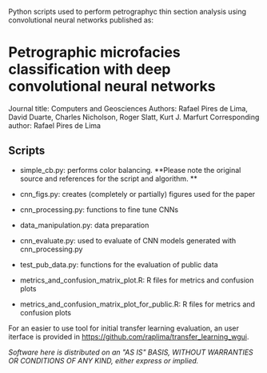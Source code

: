 Python scripts used to perform petrographyc thin section analysis using convolutional neural networks published as:
# Petrographic microfacies classification with deep convolutional neural networks
Journal title: Computers and Geosciences
Authors: Rafael Pires de Lima, David Duarte, Charles Nicholson, Roger Slatt, Kurt J. Marfurt
Corresponding author: Rafael Pires de Lima

## Scripts
- simple_cb.py: performs color balancing. **Please note the original source and references for the script and algorithm. **

- cnn_figs.py:	creates (completely or partially) figures used for the paper
- cnn_processing.py: functions to fine tune CNNs
- data_manipulation.py:	data preparation
- cnn_evaluate.py: used to evaluate of CNN models generated with cnn_processing.py
- test_pub_data.py:	functions for the evaluation of public data
- metrics_and_confusion_matrix_plot.R:	R files for metrics and confusion plots
- metrics_and_confusion_matrix_plot_for_public.R:	R files for metrics and confusion plots

For an easier to use tool for initial transfer learning evaluation, an user iterface is provided in https://github.com/raplima/transfer_learning_wgui. 

_Software here is distributed on an "AS IS" BASIS, WITHOUT WARRANTIES OR CONDITIONS OF ANY KIND, either express or implied._
